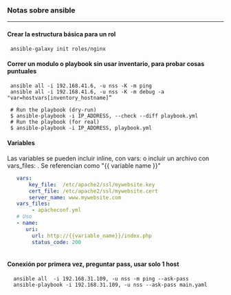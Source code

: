 ### Notas sobre ansible


---

#### Crear la estructura básica para un rol

     ansible-galaxy init roles/nginx

#### Correr un modulo o playbook sin usar inventario, para probar cosas puntuales

     ansible all -i 192.168.41.6, -u nss -K -m ping
     ansible all -i 192.168.41.6, -u nss -K -m debug -a "var=hostvars[inventory_hostname]”
 
     # Run the playbook (dry-run)
     $ ansible-playbook -i IP_ADDRESS, --check --diff playbook.yml
     # Run the playbook (for real)
     $ ansible-playbook -i IP_ADDRESS, playbook.yml

#### Variables
Las variables se pueden incluir inline, con vars: o incluir un archivo con vars_files: . 
Se referencian como "{{ variable name }}"

```yaml
   vars:
       key_file:  /etc/apache2/ssl/mywebsite.key
       cert_file: /etc/apache2/ssl/mywebsite.cert
       server_name: www.mywebsite.com
   vars_files:
        - apacheconf.yml
   # Uso     
   - name: 
      uri:
        url: http://{{variable_name}}/index.php
        status_code: 200      
   

```

#### Conexión por primera vez, preguntar pass, usar solo 1 host
      
      ansible all  -i 192.168.31.109, -u nss -m ping --ask-pass
      ansible-playbook -i 192.168.31.109, -u nss --ask-pass main.yaml
      
